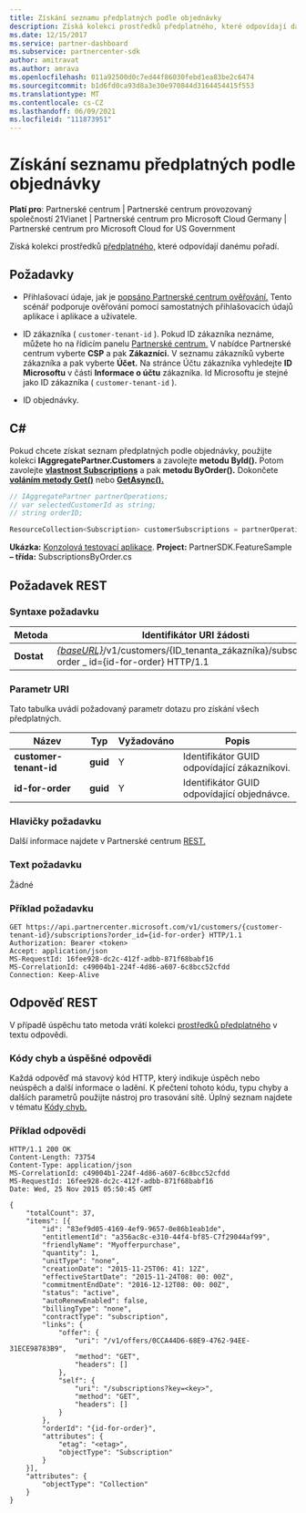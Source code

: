 ```yaml
---
title: Získání seznamu předplatných podle objednávky
description: Získá kolekci prostředků předplatného, které odpovídají danému pořadí.
ms.date: 12/15/2017
ms.service: partner-dashboard
ms.subservice: partnercenter-sdk
author: amitravat
ms.author: amrava
ms.openlocfilehash: 011a92500d0c7ed44f86030febd1ea83be2c6474
ms.sourcegitcommit: b1d6fd0ca93d8a3e30e970844d3164454415f553
ms.translationtype: MT
ms.contentlocale: cs-CZ
ms.lasthandoff: 06/09/2021
ms.locfileid: "111873951"
---
```

# <a name="get-a-list-of-subscriptions-by-order"></a>Získání seznamu předplatných podle objednávky

**Platí pro**: Partnerské centrum | Partnerské centrum provozovaný společností 21Vianet | Partnerské centrum pro Microsoft Cloud Germany | Partnerské centrum pro Microsoft Cloud for US Government

Získá kolekci prostředků [předplatného,](subscription-resources.md) které odpovídají danému pořadí.

## <a name="prerequisites"></a>Požadavky

- Přihlašovací údaje, jak je [popsáno Partnerské centrum ověřování.](partner-center-authentication.md) Tento scénář podporuje ověřování pomocí samostatných přihlašovacích údajů aplikace i aplikace a uživatele.

- ID zákazníka ( `customer-tenant-id` ). Pokud ID zákazníka neznáme, můžete ho na řídicím panelu [Partnerské centrum.](https://partner.microsoft.com/dashboard) V nabídce Partnerské centrum vyberte **CSP** a pak **Zákazníci.** V seznamu zákazníků vyberte zákazníka a pak vyberte **Účet.** Na stránce Účtu zákazníka vyhledejte **ID Microsoftu** v části **Informace o účtu** zákazníka. Id Microsoftu je stejné jako ID zákazníka ( `customer-tenant-id` ).

- ID objednávky.

## <a name="c"></a>C\#

Pokud chcete získat seznam předplatných podle objednávky, použijte kolekci **IAggregatePartner.Customers** a zavolejte **metodu ById().** Potom zavolejte [**vlastnost Subscriptions**](/dotnet/api/microsoft.store.partnercenter.customers.icustomer.subscriptions) a pak **metodu ByOrder().** Dokončete [**voláním metody Get()**](/dotnet/api/microsoft.store.partnercenter.genericoperations.ientireentitycollectionretrievaloperations-2.get) nebo [**GetAsync().**](/dotnet/api/microsoft.store.partnercenter.genericoperations.ientireentitycollectionretrievaloperations-2.getasync)

``` csharp
// IAggregatePartner partnerOperations;
// var selectedCustomerId as string;
// string orderID;

ResourceCollection<Subscription> customerSubscriptions = partnerOperations.Customers.ById(selectedCustomerId).Subscriptions.ByOrder(orderID).Get();
```

**Ukázka:** [Konzolová testovací aplikace](console-test-app.md). **Project:** PartnerSDK.FeatureSample **– třída:** SubscriptionsByOrder.cs

## <a name="rest-request"></a>Požadavek REST

### <a name="request-syntax"></a>Syntaxe požadavku

| Metoda  | Identifikátor URI žádosti                                                                                                                   |
|---------|-------------------------------------------------------------------------------------------------------------------------------|
| **Dostat** | [*{baseURL}*](partner-center-rest-urls.md)/v1/customers/{ID_tenanta_zákazníka}/subscriptions?order \_ id={id-for-order} HTTP/1.1 |

### <a name="uri-parameter"></a>Parametr URI

Tato tabulka uvádí požadovaný parametr dotazu pro získání všech předplatných.

| Název                   | Typ     | Vyžadováno | Popis                           |
|------------------------|----------|----------|---------------------------------------|
| **customer-tenant-id** | **guid** | Y        | Identifikátor GUID odpovídající zákazníkovi. |
| **id-for-order**       | **guid** | Y        | Identifikátor GUID odpovídající objednávce.    |

### <a name="request-headers"></a>Hlavičky požadavku

Další informace najdete v Partnerské centrum [REST.](headers.md)

### <a name="request-body"></a>Text požadavku

Žádné

### <a name="request-example"></a>Příklad požadavku

```http
GET https://api.partnercenter.microsoft.com/v1/customers/{customer-tenant-id}/subscriptions?order_id={id-for-order} HTTP/1.1
Authorization: Bearer <token>
Accept: application/json
MS-RequestId: 16fee928-dc2c-412f-adbb-871f68babf16
MS-CorrelationId: c49004b1-224f-4d86-a607-6c8bcc52cfdd
Connection: Keep-Alive
```

## <a name="rest-response"></a>Odpověď REST

V případě úspěchu tato metoda vrátí kolekci [prostředků předplatného](subscription-resources.md) v textu odpovědi.

### <a name="response-success-and-error-codes"></a>Kódy chyb a úspěšné odpovědi

Každá odpověď má stavový kód HTTP, který indikuje úspěch nebo neúspěch a další informace o ladění. K přečtení tohoto kódu, typu chyby a dalších parametrů použijte nástroj pro trasování sítě. Úplný seznam najdete v tématu [Kódy chyb.](error-codes.md)

### <a name="response-example"></a>Příklad odpovědi

```http
HTTP/1.1 200 OK
Content-Length: 73754
Content-Type: application/json
MS-CorrelationId: c49004b1-224f-4d86-a607-6c8bcc52cfdd
MS-RequestId: 16fee928-dc2c-412f-adbb-871f68babf16
Date: Wed, 25 Nov 2015 05:50:45 GMT

{
    "totalCount": 37,
    "items": [{
        "id": "83ef9d05-4169-4ef9-9657-0e86b1eab1de",
        "entitlementId": "a356ac8c-e310-44f4-bf85-C7f29044af99",
        "friendlyName": "Myofferpurchase",
        "quantity": 1,
        "unitType": "none",
        "creationDate": "2015-11-25T06: 41: 12Z",
        "effectiveStartDate": "2015-11-24T08: 00: 00Z",
        "commitmentEndDate": "2016-12-12T08: 00: 00Z",
        "status": "active",
        "autoRenewEnabled": false,
        "billingType": "none",
        "contractType": "subscription",
        "links": {
            "offer": {
                "uri": "/v1/offers/0CCA44D6-68E9-4762-94EE-31ECE98783B9",
                "method": "GET",
                "headers": []
            },
            "self": {
                "uri": "/subscriptions?key=<key>",
                "method": "GET",
                "headers": []
            }
        },
        "orderId": "{id-for-order}",
        "attributes": {
            "etag": "<etag>",
            "objectType": "Subscription"
        }
    }],
    "attributes": {
        "objectType": "Collection"
    }
}
```
